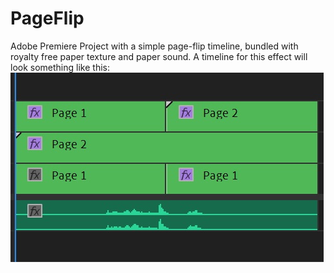 # PageFlip
Adobe Premiere Project with a simple page-flip timeline, bundled with royalty free paper texture and paper sound. A timeline for this effect will look something like this:
![TimeLine](TimeLine.jpg)
